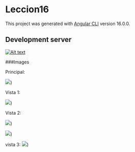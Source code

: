 # Leccion16

This project was generated with [Angular CLI](https://github.com/angular/angular-cli) version 16.0.0.

## Development server

[![Alt text](https://img.youtube.com/vi/configuroweb/0.jpg)](https://drive.google.com/file/d/1eKTt2Uaa9l_7dm1SKbHX_BHDt2dJVJXk/view?usp=sharing)


<!DOCTYPE html>
<html>
   
</html>


###Images

Principal:

![](https://github.com/Isaias593/Leccion1P-CoronelZapaNainV1/blob/imgbranch/123.JPG))


Vista 1:

![](https://github.com/Isaias593/Leccion1P-CoronelZapaNainV1/blob/imgbranch/login.JPG))

Vista 2:

![](https://github.com/Isaias593/Leccion1P-CoronelZapaNainV1/blob/imgbranch/tabla1.JPG))

![](https://github.com/Isaias593/Leccion1P-CoronelZapaNainV1/blob/imgbranch/tabla2.JPG))


vista 3:
![](https://github.com/Isaias593/Leccion1P-CoronelZapaNainV1/blob/imgbranch/vista3.JPG))


